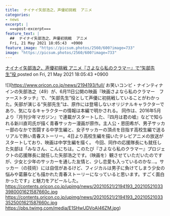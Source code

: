 ```yaml
---
title:  ナイナイ矢部浩之、声優初挑戦  アニメ
categories:
- news
excerpt: |
  ===post-excerpt===
feature_text: |
  ##  ナイナイ矢部浩之、声優初挑戦  アニメ
  Fri, 21 May 2021 18:05:43  +0900
feature_image: "https://picsum.photos/2560/600?image=733"
image: "https://picsum.photos/2560/600?image=733"
---
```


[ ナイナイ矢部浩之、声優初挑戦  アニメ『さよなら私のクラマー』で“矢部先生”役  ](https://hayabusa9.5ch.net/test/read.cgi/mnewsplus/1621587943/)
posted on Fri, 21 May 2021 18:05:43  +0900

<!--more-->

![](https://www.oricon.co.jp/news/2194193/full/ お笑いコンビ・ナインティナインの矢部浩之（49）が、6月11日公開の映画『映画さよなら私のクラマー　ファーストタッチ』で、“矢部先生”役として声優に初挑戦していることがわかった。矢部が演じる“矢部先生”は、原作には登場しないオリジナルキャラクターであり、気になるキャラクターの情報は本編で明かされる。 同作は、2016年5月より『月刊少年マガジン』で連載がスタートした、『四月は君の嘘』などで知られる新川直司氏が描く青春サッカー漫画が原作。主人公・恩田希が、男子サッカー部のなかで苦闘する中学生編と、女子サッカーの頂点を目指す高校生編で送るリアルで熱い青春ストーリー。4日より高校生編を描いたテレビアニメの放送がスタートしており、映画は中学生編を描く。 今回、同作の応援隊長にも就任した矢部は「みなさん、こんにちは。このたび『さよなら私のクラマー』プロジェクトの応援隊長に就任した矢部浩之です。（映画を）観させていただいたのですが、少女と少年のサッカーを通した友情と、少し恋愛も入っているのかな…。サッカー（の技術）には自信があるけど、フィジカルは男子に負けてしまう少女の悩みや葛藤なども描かれた青春ストーリーになっていると思います。すごく面白かったです」と魅力をアピールした。 https://contents.oricon.co.jp/upimg/news/20210521/2194193_202105210333980001621587660c.jpg https://contents.oricon.co.jp/upimg/news/20210521/2194193_202105210333525001621587660c.jpg https://pbs.twimg.com/media/E1SHwUDVoAI46ZM.jpg)

